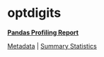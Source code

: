 # optdigits

[**Pandas Profiling Report**](https://epistasislab.github.io/pmlb/profile/optdigits.html)

[Metadata](metadata.yaml) | [Summary Statistics](summary_stats.tsv)

